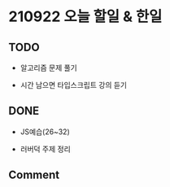 # 210922 오늘 할일 & 한일

## TODO

- 알고리즘 문제 풀기

- 시간 남으면 타입스크립트 강의 듣기

## DONE

- JS예습(26~32)

- 러버덕 주제 정리

## Comment
